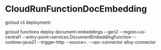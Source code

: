 # CloudRunFunctionDocEmbedding

gcloud cli deployment:

gcloud functions deploy document-embeddings --gen2 --region=us-central1 --entry-point=services.DocumentEmbeddingFunction --runtime=java21 --trigger-http --source=. --vpc-connector alloy-connector
